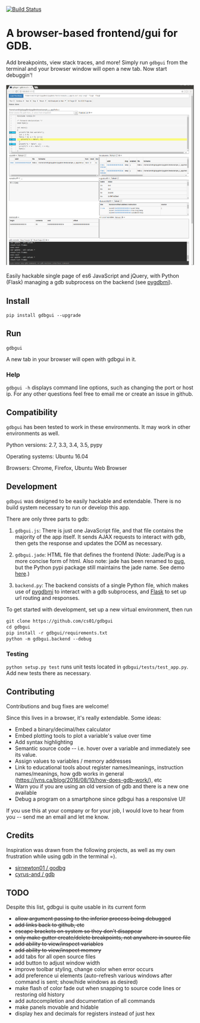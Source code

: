 
[![Build Status](https://travis-ci.org/cs01/gdbgui.svg?branch=master)](https://travis-ci.org/cs01/gdbgui)

# A browser-based frontend/gui for GDB.
Add breakpoints, view stack traces, and more! Simply run `gdbgui` from the terminal and your browser window will open a new tab. Now start debuggin'!

![gdbgui](gdbgui.png)

Easily hackable single page of es6 JavaScript and jQuery, with Python (Flask) managing a gdb subprocess on the backend (see [pygdbmi](https://github.com/cs01/pygdbmi)).

## Install

    pip install gdbgui --upgrade

## Run

    gdbgui

A new tab in your browser will open with gdbgui in it.


### Help

`gdbgui -h` displays command line options, such as changing the port or host ip. For any other questions feel free to email me or create an issue in github.

## Compatibility

`gdbgui` has been tested to work in these environments. It may work in other environments as well.

Python versions: 2.7, 3.3, 3.4, 3.5, pypy

Operating systems: Ubuntu 16.04

Browsers: Chrome, Firefox, Ubuntu Web Browser

## Development

`gdbgui` was designed to be easily hackable and extendable. There is no build system necessary to run or develop this app.

There are only three parts to gdb:

1. `gdbgui.js`: There is just one JavaScript file, and that file contains the majority of the app itself. It sends AJAX requests to interact with gdb, then gets the response and updates the DOM as necessary.

1. `gdbgui.jade`: HTML file that defines the frontend (Note: Jade/Pug is a more concise form of html. Also note: jade has been renamed to [pug](https://github.com/pugjs/pug), but the Python pypi package still maintains the jade name. See demo [here](http://html2jade.org/).)

1. `backend.py`: The backend consists of a single Python file, which makes use of [pygdbmi](https://github.com/cs01/pygdbmi) to interact with a gdb subprocess, and [Flask](http://flask.pocoo.org/) to set up url routing and responses.

To get started with development, set up a new virtual environment, then run

    git clone https://github.com/cs01/gdbgui
    cd gdbgui
    pip install -r gdbgui/requirements.txt
    python -m gdbgui.backend --debug

### Testing
`python setup.py test` runs unit tests located in `gdbgui/tests/test_app.py`. Add new tests there as necessary.

## Contributing

Contributions and bug fixes are welcome!

Since this lives in a browser, it's really extendable. Some ideas:

* Embed a binary/decimal/hex calculator
* Embed plotting tools to plot a variable's value over time
* Add syntax highlighting
* Semantic source code -- i.e. hover over a variable and immediately see its value.
* Assign values to variables / memory addresses
* Link to educational tools about register names/meanings, instruction names/meanings, how gdb works in general (https://jvns.ca/blog/2016/08/10/how-does-gdb-work/), etc
* Warn you if you are using an old version of gdb and there is a new one available
* Debug a program on a smartphone since gdbgui has a responsive UI!

If you use this at your company or for your job, I would love to hear from you -- send me an email and let me know.


## Credits

Inspiration was drawn from the following projects, as well as my own frustration while using gdb in the terminal =).

* [sirnewton01 / godbg](https://github.com/sirnewton01/godbg)
* [cyrus-and / gdb](https://github.com/cyrus-and/gdb)


## TODO

Despite this list, gdbgui is quite usable in its current form

* ~~allow argument passing to the inferior process being debugged~~
* ~~add links back to github, etc~~
* ~~escape brackets on system <includes> so they don't disappear~~
* ~~only make gutter create/delete breakpoints, not anywhere in source file~~
* ~~add ability to view/inspect variables~~
* ~~add ability to view/inspect memory~~
* add tabs for all open source files
* add button to adjust window width
* improve toolbar styling, change color when error occurs
* add preference ui elements (auto-refresh various windows after command is sent; show/hide windows as desired)
* make flash of color fade out when snapping to source code lines or restoring old history
* add autocompletion and documentation of all commands
* make panels movable and hidable
* display hex and decimals for registers instead of just hex
